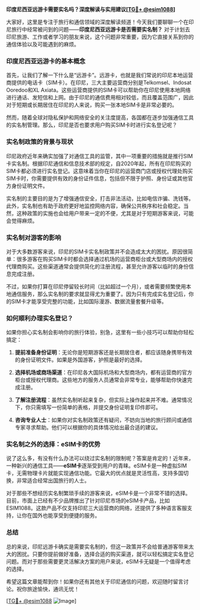 **印度尼西亚远游卡需要实名吗？深度解读与实用建议[[TG💪+ @esim1088](https://t.me/s/esim1088)]**

大家好，这里是专注于旅行和通信领域的深度解读频道！今天我们要聊聊一个在印尼旅行中经常被问到的问题——**印度尼西亚远游卡是否需要实名制？** 对于计划去印尼旅游、工作或者学习的朋友来说，这个问题非常重要，因为它直接关系到你的通信体验以及可能遇到的麻烦。

### 印度尼西亚远游卡的基本概念

首先，让我们了解一下什么是“远游卡”。远游卡，也就是我们常说的印尼本地运营商提供的电话卡（SIM卡）。在印尼，三大主要运营商分别是Telkomsel、Indosat Ooredoo和XL Axiata。这些运营商提供的SIM卡可以帮助你在印尼使用本地网络进行通话、发短信和上网。由于印尼的通信费用相对较低，而且覆盖范围广，因此对于短期或长期居住在印尼的人来说，购买一张本地SIM卡是非常必要的。

然而，随着全球对隐私保护和网络安全的关注度提高，各国都在逐步加强通信工具的实名制管理。那么，印尼是否也要求用户购买SIM卡时进行实名登记呢？

### 实名制政策的背景与现状

印尼政府近年来确实加强了对通信工具的监管，其中一项重要的措施就是推行SIM卡实名制。根据印尼通信和信息技术部的规定，自2020年起，所有在印尼购买的SIM卡都必须进行实名登记。这意味着当你在印尼的运营商门店或授权代理处购买SIM卡时，你需要提供有效的身份证件信息，包括但不限于护照、身份证或其他官方身份证明文件。

实名制的主要目的是为了增强通信安全，打击非法活动，比如电信诈骗、洗钱等。此外，实名制也有助于政府更好地监控网络内容，确保公共秩序和社会稳定。当然，这种政策的实施也会给用户带来一定的不便，尤其是对于短期游客来说，可能会觉得麻烦。

### 实名制对游客的影响

对于大多数游客来说，印尼的SIM卡实名制政策并不会造成太大的困扰。原因很简单：很多游客在购买SIM卡时都会选择通过机场的运营商柜台或大型商场内的授权代理商购买。这些渠道通常会提供简化的注册流程，甚至允许游客以临时的身份信息完成注册。

不过，如果你打算在印尼停留较长时间（比如超过一个月），或者需要频繁使用本地通信服务，那么实名制的要求就显得尤为重要了。因为只有完成实名登记后，你的SIM卡才能享受完整的功能，比如国际漫游、数据流量套餐升级等。

### 如何顺利办理实名登记？

如果你担心实名制会影响你的旅行体验，别急，这里有一些小技巧可以帮助你轻松搞定：

1. **提前准备身份证明**：无论你是短期游客还是长期居住者，都应该随身携带有效的身份证明文件。如果是外国游客，护照是最好的选择。
   
2. **选择机场或商场渠道**：在印尼各大国际机场和大型商场内，都有运营商的官方柜台或授权代理商。这些地方的服务人员通常会非常专业，能够帮助你快速完成注册。

3. **了解注册流程**：虽然实名制听起来复杂，但实际上操作起来并不难。通常情况下，你只需填写一份简单的表格，并提交身份证明复印件即可。

4. **咨询专业人士**：如果你对实名制政策还有疑问，不妨向当地的旅行顾问或通信专家寻求帮助。他们可以根据你的具体情况给出最合适的建议。

### 实名制之外的选择：eSIM卡的优势

说了这么多，有没有什么办法可以绕过实名制的限制呢？答案是肯定的！近年来，一种新兴的通信工具——**eSIM卡**逐渐受到用户的青睐。eSIM卡是一种虚拟SIM卡，无需物理卡片就能实现通信功能。它最大的优点就是灵活性高，支持多国切换，非常适合经常出国旅行的人士。

对于那些不想经历实名制繁琐手续的游客来说，eSIM卡是一个非常不错的选择。目前，市面上已经有不少品牌推出了针对印尼市场的eSIM卡产品，比如ESIM1088。这款产品不仅支持印尼三大运营商的网络，还提供了多种语言客服支持，让你在国外也能享受到便捷的服务。

### 总结

总的来说，印尼远游卡确实是需要实名制的，但这一政策并不会给普通游客带来太大的困扰。只要你提前做好准备，选择合适的购买渠道，就可以轻松搞定实名登记问题。而对于那些需要更灵活解决方案的用户来说，eSIM卡无疑是一个值得考虑的选择。

希望这篇文章能帮到你！如果你还有其他关于印尼通信的问题，欢迎随时留言讨论。祝你旅途愉快，通讯无忧！

[[TG💪+ @esim1088](https://t.me/s/esim1088) ![Image](https://i.postimg.cc/4NQfJmqS/Snipaste-2025-05-13-00-14-12.png)]